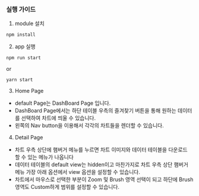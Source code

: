 ### 실행 가이드
1. module 설치
```
npm install
```
2. app 실행
```
npm run start
```
or 
```
yarn start
```
3. Home Page
- default Page는 DashBoard Page 입니다.
- DashBoard Page에서는 하단 테이블 우측의 즐겨찾기 버튼을 통해 원하는 데이터를 선택하여 차트에 띄울 수 있습니다.
- 왼쪽의 Nav button을 이용해서 각각의 차트들을 렌더할 수 있습니다.

4. Detail Page
- 차트 우측 상단에 햄버거 메뉴를 누르면 차트 이미지와 데이터 테이블을 다운로드 할 수 있는 메뉴가 나옵니다
- 데이터 테이블의 default view는 hidden이고 마찬가지로 차트 우측 상단 햄버거 메뉴 가장 아래 옵션에서 view 옵션을 설정할 수 있습니다.
- 차트에서 마우스로 선택한 부분이 Zoom 및 Brush 영역 선택이 되고 하단에 Brush 영역도 Custom하게 범위를 설정할 수 있습니다.